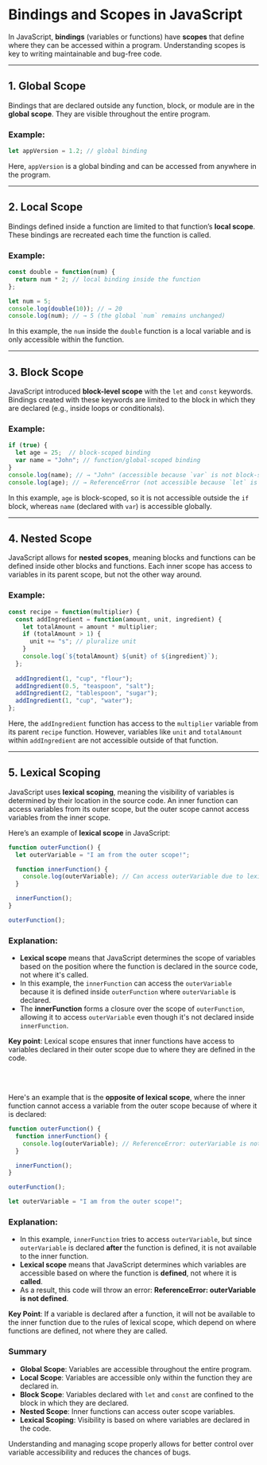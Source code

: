 # Bindings and Scopes in JavaScript

In JavaScript, **bindings** (variables or functions) have **scopes** that define where they can be accessed within a program. Understanding scopes is key to writing maintainable and bug-free code.

---

## 1. Global Scope

Bindings that are declared outside any function, block, or module are in the **global scope**. They are visible throughout the entire program.

### Example:
```javascript
let appVersion = 1.2; // global binding
```
Here, `appVersion` is a global binding and can be accessed from anywhere in the program.

---

## 2. Local Scope

Bindings defined inside a function are limited to that function’s **local scope**. These bindings are recreated each time the function is called.

### Example:
```javascript
const double = function(num) {
  return num * 2; // local binding inside the function
};

let num = 5; 
console.log(double(10)); // → 20
console.log(num); // → 5 (the global `num` remains unchanged)
```

In this example, the `num` inside the `double` function is a local variable and is only accessible within the function.

---

## 3. Block Scope

JavaScript introduced **block-level scope** with the `let` and `const` keywords. Bindings created with these keywords are limited to the block in which they are declared (e.g., inside loops or conditionals).

### Example:
```javascript
if (true) {
  let age = 25;  // block-scoped binding
  var name = "John"; // function/global-scoped binding
}
console.log(name); // → "John" (accessible because `var` is not block-scoped)
console.log(age); // → ReferenceError (not accessible because `let` is block-scoped)
```

In this example, `age` is block-scoped, so it is not accessible outside the `if` block, whereas `name` (declared with `var`) is accessible globally.

---

## 4. Nested Scope

JavaScript allows for **nested scopes**, meaning blocks and functions can be defined inside other blocks and functions. Each inner scope has access to variables in its parent scope, but not the other way around.

### Example:
```javascript
const recipe = function(multiplier) {
  const addIngredient = function(amount, unit, ingredient) {
    let totalAmount = amount * multiplier;
    if (totalAmount > 1) {
      unit += "s"; // pluralize unit
    }
    console.log(`${totalAmount} ${unit} of ${ingredient}`);
  };
  
  addIngredient(1, "cup", "flour");
  addIngredient(0.5, "teaspoon", "salt");
  addIngredient(2, "tablespoon", "sugar");
  addIngredient(1, "cup", "water");
};
```

Here, the `addIngredient` function has access to the `multiplier` variable from its parent `recipe` function. However, variables like `unit` and `totalAmount` within `addIngredient` are not accessible outside of that function.

---

## 5. Lexical Scoping

JavaScript uses **lexical scoping**, meaning the visibility of variables is determined by their location in the source code. An inner function can access variables from its outer scope, but the outer scope cannot access variables from the inner scope.

Here’s an example of **lexical scope** in JavaScript:

```javascript
function outerFunction() {
  let outerVariable = "I am from the outer scope!";

  function innerFunction() {
    console.log(outerVariable); // Can access outerVariable due to lexical scope
  }

  innerFunction();
}

outerFunction();
```

### Explanation:

- **Lexical scope** means that JavaScript determines the scope of variables based on the position where the function is declared in the source code, not where it's called.
- In this example, the `innerFunction` can access the `outerVariable` because it is defined inside `outerFunction` where `outerVariable` is declared.
- The **innerFunction** forms a closure over the scope of `outerFunction`, allowing it to access `outerVariable` even though it's not declared inside `innerFunction`.

**Key point**: Lexical scope ensures that inner functions have access to variables declared in their outer scope due to where they are defined in the code.

<br>
<br>

Here's an example that is the **opposite of lexical scope**, where the inner function cannot access a variable from the outer scope because of where it is declared:

```javascript
function outerFunction() {
  function innerFunction() {
    console.log(outerVariable); // ReferenceError: outerVariable is not defined
  }

  innerFunction();
}

outerFunction();

let outerVariable = "I am from the outer scope!";
```

### Explanation:
- In this example, `innerFunction` tries to access `outerVariable`, but since `outerVariable` is declared **after** the function is defined, it is not available to the inner function.
- **Lexical scope** means that JavaScript determines which variables are accessible based on where the function is **defined**, not where it is **called**.
- As a result, this code will throw an error: **ReferenceError: outerVariable is not defined**.

**Key Point**: If a variable is declared after a function, it will not be available to the inner function due to the rules of lexical scope, which depend on where functions are defined, not where they are called.

### Summary

- **Global Scope**: Variables are accessible throughout the entire program.
- **Local Scope**: Variables are accessible only within the function they are declared in.
- **Block Scope**: Variables declared with `let` and `const` are confined to the block in which they are declared.
- **Nested Scope**: Inner functions can access outer scope variables.
- **Lexical Scoping**: Visibility is based on where variables are declared in the code.

Understanding and managing scope properly allows for better control over variable accessibility and reduces the chances of bugs.
